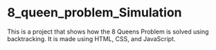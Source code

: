 # 8_queen_problem_Simulation
This is a project that shows how the 8 Queens Problem is solved using backtracking. It is made using HTML, CSS, and JavaScript.
